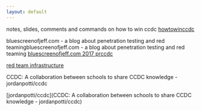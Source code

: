 ```yaml
---
layout: default
---
```



notes, slides, comments and commands on how to win ccdc
[howtowinccdc](http://howtowinccdc.com/wiki/github.html)

bluescreenofjeff.com - a blog about penetration testing and red teamingbluescreenofjeff.com - a blog about penetration testing and red teaming
[bluescreenofjeff.com 2017 prccdc](https://bluescreenofjeff.com/2017-05-02-red-teaming-for-pacific-rim-ccdc-2017/)

[red team infrastructure](https://bluescreenofjeff.com/assets/prccdc2017/red-team-infrastructure.png)

CCDC: A collaboration between schools to share CCDC knowledge - jordanpotti/ccdc

[jordanpotti/ccdc](CCDC: A collaboration between schools to share CCDC knowledge - jordanpotti/ccdc)

